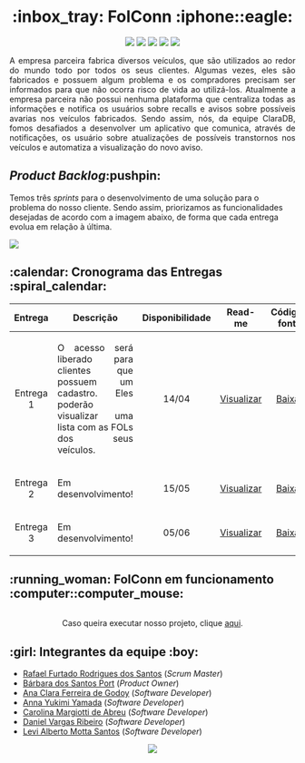 <html>
  <h1 align="center">:inbox_tray: FolConn :iphone::eagle:</h1>
  <p align="center">
    <img src="https://img.shields.io/badge/TypeScript-007ACC?style=for-the-badge&logo=typescript&logoColor=white"/>
    <img src="https://img.shields.io/badge/React_Native-20232A?style=for-the-badge&logo=react&logoColor=61DAFB"/>
    <img src="https://img.shields.io/badge/Python-3776AB?style=for-the-badge&logo=python&logoColor=white"/>
    <img src="https://img.shields.io/badge/Flask-000000?style=for-the-badge&logo=flask&logoColor=white"/>
    <img src="https://img.shields.io/badge/MongoDB-4EA94B?style=for-the-badge&logo=mongodb&logoColor=white"/>
  </p>
  <p align="justify">A empresa parceira fabrica diversos veículos, que são utilizados ao redor do mundo todo por todos os seus clientes. Algumas vezes, eles são fabricados e possuem algum problema e os compradores precisam ser informados para que não ocorra risco de vida ao utilizá-los. Atualmente a empresa parceira não possui nenhuma plataforma que centraliza todas as informações e notifica os usuários sobre recalls e avisos sobre possíveis avarias nos veículos fabricados. Sendo assim, nós, da equipe ClaraDB, fomos desafiados a desenvolver um aplicativo que comunica, através de notificações, os usuário sobre atualizações de possíveis transtornos nos veículos e automatiza a visualização do novo aviso.</p>
  
  <h2><i>Product Backlog</i>:pushpin:</h2>
  <p>Temos três <i>sprints</i> para o desenvolvimento de uma solução para o problema do nosso cliente. Sendo assim, priorizamos as funcionalidades desejadas de acordo com a imagem abaixo, de forma que cada entrega evolua em relação à última.</p>
  <img src="https://raw.githubusercontent.com/barbaraport/api-claradb/main/docs/backlog/backlog.png"/>
  
  <h2>:calendar: Cronograma das Entregas :spiral_calendar:</h2>
                     <table>
                            <thead>
                                   <th width=100px>Entrega</th>
                                   <th width=450px>Descrição</th>
                                   <th width=70px>Disponibilidade</th>
                                   <th width=45px>Read-me</th>
                                   <th width=65px>Código-fonte</th>
                            </thead>
                            <tr>
                                   <td><p align="center">Entrega 1</p></td>
                                   <td><p align="justify">O acesso será liberado para clientes que possuem um cadastro. Eles poderão visualizar uma lista com as FOLs dos seus veículos.</p></td>
                                   <td><p align="center">14/04</p></td>
                                   <td><p align="center"><a href="">Visualizar</a></p></td>
                                   <td><p align="center"><a href="">Baixar</a></p></td>
                            </tr>
                            <tr>
                                   <td><p align="center">Entrega 2</p></td>
                                   <td><p align="justify">Em desenvolvimento!</p></td>
                                   <td><p align="center">15/05</p></td>
                                   <td><p align="center"><a href="">Visualizar</a></p></td>
                                   <td><p align="center"><a href="">Baixar</a></p></td>
                            </tr>
                            <tr>
                                   <td><p align="center">Entrega 3</p></td>
                                   <td><p align="justify">Em desenvolvimento!</p></td>
                                   <td><p align="center">05/06</p></td>
                                   <td><p align="center"><a href="">Visualizar</a></p></td>
                                   <td><p align="center"><a href="">Baixar</a></p></td>
                            </tr>
                     </table>
  
  <h2>:running_woman: FolConn em funcionamento :computer::computer_mouse:</h2>
  <p align="center">
    <img/>
  </p>
  <p align="center">Caso queira executar nosso projeto, clique <a href="https://github.com/barbaraport/api-claradb/tree/main/docs/running_project">aqui</a>.</p>
 
  
  <h2>:girl: Integrantes da equipe :boy:</h2>
  <ul>
    <li><a href="https://www.linkedin.com/in/rafael-furtado-613a9712a/">Rafael Furtado Rodrigues dos Santos</a> (<i>Scrum Master</i>)</li>
    <li><a href="https://www.linkedin.com/in/b%C3%A1rbara-port-402158198/">Bárbara dos Santos Port</a> (<i>Product Owner</i>)</li>
    <li><a href="https://www.linkedin.com/in/ana-clara-godoy-2973381b2/">Ana Clara Ferreira de Godoy</a> (<i>Software Developer</i>)</li>
    <li><a href="https://www.linkedin.com/in/anna-yukimi-yamada-6ba23b149/">Anna Yukimi Yamada</a> (<i>Software Developer</i>)</li>
    <li><a href="https://www.linkedin.com/in/carolina-margiotti-703897193/">Carolina Margiotti de Abreu</a> (<i>Software Developer</i>)</li>
    <li><a href="https://www.linkedin.com/in/daniel-vargas-8b806a184/">Daniel Vargas Ribeiro</a> (<i>Software Developer</i>)</li>
    <li><a href="https://www.linkedin.com/in/levi-motta-5001a2173/">Levi Alberto Motta Santos</a> (<i>Software Developer</i>)</li>
  </ul>
  
  <p align="center">
    <img src="http://ForTheBadge.com/images/badges/built-with-love.svg"/>
  </p>
</html>
